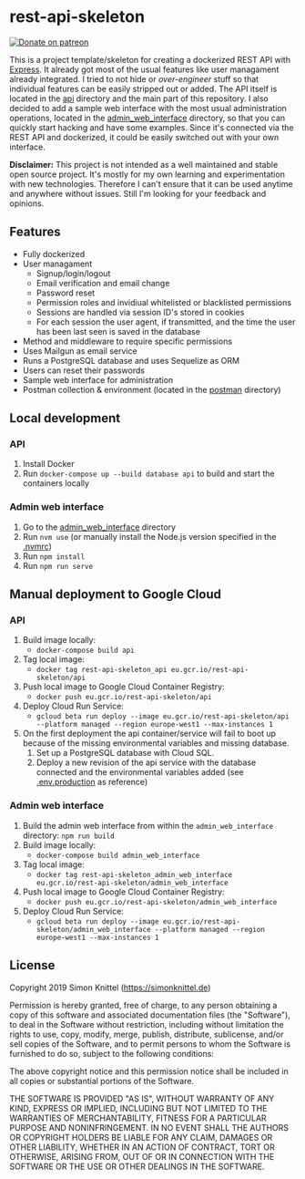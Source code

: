 # rest-api-skeleton

[![Donate on patreon](https://badgen.net/badge/donate%20on/patreon/orange)](https://patreon.com/simonknittel)

This is a project template/skeleton for creating a dockerized REST API with [Express](https://expressjs.com/). It already got most of the usual features like user managament already integrated. I tried to not hide or _over-engineer_ stuff so that individual features can be easily stripped out or added. The API itself is located in the [api](./api) directory and the main part of this repository. I also decided to add a sample web interface with the most usual administration operations, located in the [admin_web_interface](./admin_web_interface) directory, so that you can quickly start hacking and have some examples. Since it's connected via the REST API and dockerized, it could be easily switched out with your own interface.

**Disclaimer:** This project is not intended as a well maintained and stable open source project. It's mostly for my own learning and experimentation with new technologies. Therefore I can't ensure that it can be used anytime and anywhere without issues. Still I'm looking for your feedback and opinions.

## Features

* Fully dockerized
* User managament
    * Signup/login/logout
    * Email verification and email change
    * Password reset
    * Permission roles and invidiual whitelisted or blacklisted permissions
    * Sessions are handled via session ID's stored in cookies
    * For each session the user agent, if transmitted, and the time the user has been last seen is saved in the database
* Method and middleware to require specific permissions
* Uses Mailgun as email service
* Runs a PostgreSQL database and uses Sequelize as ORM
* Users can reset their passwords
* Sample web interface for administration
* Postman collection & environment (located in the [postman](./api/postman) directory)

## Local development

### API

1. Install Docker
2. Run `docker-compose up --build database api` to build and start the containers locally

### Admin web interface

1. Go to the [admin_web_interface](./admin_web_interface) directory
2. Run `nvm use` (or manually install the Node.js version specified in the [.nvmrc](./api/.nvmrc))
3. Run `npm install`
4. Run `npm run serve`

## Manual deployment to Google Cloud

### API

1. Build image locally:
    * `docker-compose build api`
2. Tag local image:
   * `docker tag rest-api-skeleton_api eu.gcr.io/rest-api-skeleton/api`
3. Push local image to Google Cloud Container Registry:
    * `docker push eu.gcr.io/rest-api-skeleton/api`
4. Deploy Cloud Run Service:
    * `gcloud beta run deploy --image eu.gcr.io/rest-api-skeleton/api --platform managed --region europe-west1 --max-instances 1`
5. On the first deployment the api container/service will fail to boot up because of the missing environmental variables and missing database.
    1. Set up a PostgreSQL database with Cloud SQL.
    2. Deploy a new revision of the api service with the database connected and the environmental variables added (see [.env.production](./api/.env.production) as reference)

### Admin web interface

1. Build the admin web interface from within the `admin_web_interface` directory: `npm run build`
2. Build image locally:
    * `docker-compose build admin_web_interface`
3. Tag local image:
   * `docker tag rest-api-skeleton_admin_web_interface eu.gcr.io/rest-api-skeleton/admin_web_interface`
4. Push local image to Google Cloud Container Registry:
    * `docker push eu.gcr.io/rest-api-skeleton/admin_web_interface`
5. Deploy Cloud Run Service:
    * `gcloud beta run deploy --image eu.gcr.io/rest-api-skeleton/admin_web_interface --platform managed --region europe-west1 --max-instances 1`

## License

Copyright 2019 Simon Knittel (<https://simonknittel.de>)

Permission is hereby granted, free of charge, to any person obtaining a copy of this software and associated documentation files (the "Software"), to deal in the Software without restriction, including without limitation the rights to use, copy, modify, merge, publish, distribute, sublicense, and/or sell copies of the Software, and to permit persons to whom the Software is furnished to do so, subject to the following conditions:

The above copyright notice and this permission notice shall be included in all copies or substantial portions of the Software.

THE SOFTWARE IS PROVIDED "AS IS", WITHOUT WARRANTY OF ANY KIND, EXPRESS OR IMPLIED, INCLUDING BUT NOT LIMITED TO THE WARRANTIES OF MERCHANTABILITY, FITNESS FOR A PARTICULAR PURPOSE AND NONINFRINGEMENT. IN NO EVENT SHALL THE AUTHORS OR COPYRIGHT HOLDERS BE LIABLE FOR ANY CLAIM, DAMAGES OR OTHER LIABILITY, WHETHER IN AN ACTION OF CONTRACT, TORT OR OTHERWISE, ARISING FROM, OUT OF OR IN CONNECTION WITH THE SOFTWARE OR THE USE OR OTHER DEALINGS IN THE SOFTWARE.
